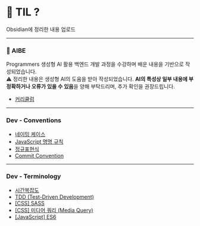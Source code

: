 # 📝 TIL ?

Obsidian에 정리한 내용 업로드

---

### 🌱 AIBE

Programmers 생성형 AI 활용 백엔드 개발 과정을 수강하며 배운 내용을 기반으로 작성되었습니다.<br>
⚠️ 정리한 내용은 생성형 AI의 도움을 받아 작성되었습니다. **AI의 특성상 일부 내용에 부정확하거나 오류가 있을 수 있음**을 양해 부탁드리며, 추가 확인을 권장드립니다.

- [커리큘럼](./aibe/curriculum.md)

---

### Dev - Conventions

- [네이밍 케이스](./conventions/네이밍%20케이스%20종류.md)
- [JavaScript 명명 규칙](./conventions/JavaScript%20명명%20규칙.md)
- [정규표현식](./conventions/정규표현식.md)
- [Commit Convention](./conventions/Commit%20Convention.md)

---

### Dev - Terminology

- [시간복잡도](/terminology/시간%20복잡도.md)
- [TDD (Test-Driven Development)](</terminology/TDD%20(Test-Driven%20Development).md>)
- [[CSS] SASS](/terminology/SASS.md)
- [[CSS] 미디어 쿼리 (Media Query)](</terminology/미디어%20쿼리%20(Media%20Queries).md>)
- [[JavaScript] ES6](/terminology/ES6란?.md)
